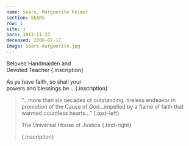 ```yaml
---
name: Sears, Marguerite Reimer
section: SEARS
row: 1
site: 1
born: 1912-11-23
deceased: 2006-07-17
image: sears-marguerite.jpg
---
```


Beloved Handmaiden and \
Devoted Teacher
{.inscription}

As ye have faith, so shall your \
powers and blessings be...
{.inscription}

> "...more than six decades of
> outstanding, tireless endeavor
> in promotion of the Cause of
> God...impelled by a flame of
> faith that warmed countless
> hearts..." {.text-left}
>
> The Universal House of Justice {.text-right}
>
> {.inscription}

